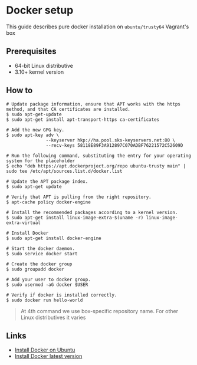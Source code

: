 # Docker setup

This guide describes pure docker installation on `ubuntu/trusty64` Vagrant's box

## Prerequisites
- 64-bit Linux distributive
- 3.10+ kernel version

## How to
```
# Update package information, ensure that APT works with the https method, and that CA certificates are installed.
$ sudo apt-get-update
$ sudo apt-get install apt-transport-https ca-certificates

# Add the new GPG key.
$ sudo apt-key adv \
               --keyserver hkp://ha.pool.sks-keyservers.net:80 \
               --recv-keys 58118E89F3A912897C070ADBF76221572C52609D

# Run the following command, substituting the entry for your operating system for the placeholder
$ echo "deb https://apt.dockerproject.org/repo ubuntu-trusty main" | sudo tee /etc/apt/sources.list.d/docker.list

# Update the APT package index.
$ sudo apt-get update

# Verify that APT is pulling from the right repository.
$ apt-cache policy docker-engine

# Install the recommended packages according to a kernel version.
$ sudo apt-get install linux-image-extra-$(uname -r) linux-image-extra-virtual

# Install Docker
$ sudo apt-get install docker-engine

# Start the docker daemon.
$ sudo service docker start

# Create the docker group
$ sudo groupadd docker

# Add your user to docker group.
$ sudo usermod -aG docker $USER

# Verify if docker is installed correctly.
$ sudo docker run hello-world
```
> At 4th command we use box-specific repository name. For other Linux distributives it varies

## Links
- [Install Docker on Ubuntu](https://docs.docker.com/engine/installation/linux/ubuntulinux/)
- [Install Docker latest version](https://docs.docker.com/engine/installation/linux/ubuntulinux/#install-the-latest-version)